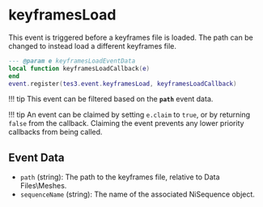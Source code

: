 <!---
	This file is autogenerated. Do not edit this file manually. Your changes will be ignored.
	More information: https://github.com/MWSE/MWSE/tree/master/docs
-->

# keyframesLoad
<div class="search_terms" style="display: none">keyframesload</div>

This event is triggered before a keyframes file is loaded. The path can be changed to instead load a different keyframes file.

```lua
--- @param e keyframesLoadEventData
local function keyframesLoadCallback(e)
end
event.register(tes3.event.keyframesLoad, keyframesLoadCallback)
```

!!! tip
	This event can be filtered based on the **`path`** event data.

!!! tip
	An event can be claimed by setting `e.claim` to `true`, or by returning `false` from the callback. Claiming the event prevents any lower priority callbacks from being called.

## Event Data

* `path` (string): The path to the keyframes file, relative to Data Files\Meshes.
* `sequenceName` (string): The name of the associated NiSequence object.

